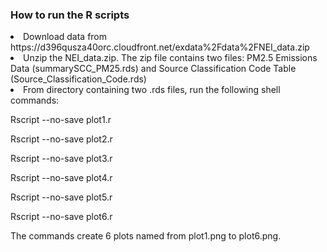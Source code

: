### How to run the R scripts
<li>Download data from https://d396qusza40orc.cloudfront.net/exdata%2Fdata%2FNEI_data.zip</li>

<li>Unzip the NEI_data.zip. The zip file contains two files: PM2.5 Emissions Data (summarySCC_PM25.rds)
and Source Classification Code Table (Source_Classification_Code.rds)</li>

<li>From directory containing two .rds files, run the following shell commands:

<p>Rscript --no-save plot1.r</p>
<p>Rscript --no-save plot2.r</p>
<p>Rscript --no-save plot3.r</p>
<p>Rscript --no-save plot4.r</p>
<p>Rscript --no-save plot5.r</p>
<p>Rscript --no-save plot6.r</p>

The commands create 6 plots named from plot1.png to plot6.png.</li>
